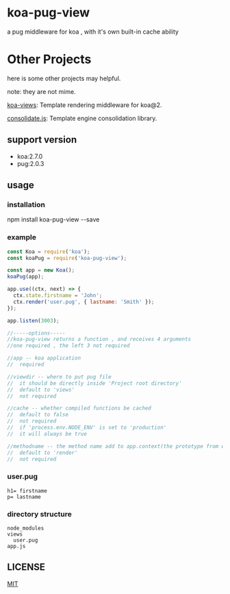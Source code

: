 # koa-pug-view
a pug middleware for koa , with it's own built-in cache ability

# Other Projects
here is some other projects may helpful.

note: they are not mime.

[koa-views](https://github.com/queckezz/koa-views): Template rendering middleware for koa@2.

[consolidate.js](https://github.com/tj/consolidate.js): Template engine consolidation library.

## support version
- koa:2.7.0
- pug:2.0.3

## usage

### installation
npm install koa-pug-view --save

### example
```javascript
const Koa = require('koa');
const koaPug = require('koa-pug-view');

const app = new Koa();
koaPug(app);

app.use((ctx, next) => {
  ctx.state.firstname = 'John';
  ctx.render('user.pug', { lastname: 'Smith' });
});

app.listen(3003);

//-----options-----
//koa-pug-view returns a function , and receives 4 arguments
//one required , the left 3 not required

//app -- koa application
//  required

//viewdir -- where to put pug file
//  it should be directly inside 'Project root directory'
//  default to 'views'
//  not required

//cache -- whether compiled functions be cached
//  default to false
//  not required
//  if 'process.env.NODE_ENV' is set to 'production'
//  it will always be true

//methodname -- the method name add to app.context(the prototype from which ctx is created)
//  default to 'render'
//  not required
```
### user.pug
```
h1= firstname
p= lastname
```

### directory structure
```
node_modules
views
  user.pug
app.js
```
## LICENSE
[MIT](https://github.com/rosald/koa-pug-view/blob/master/LICENSE)